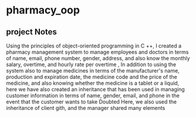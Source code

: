 # pharmacy_oop
## project Notes
Using the principles of object-oriented programming in C ++, I created a pharmacy management system to manage employees and doctors in terms of name, email, phone number, gender, address, and also know the monthly salary, overtime, and hourly rate per overtime , In addition to using the system also to manage medicines in terms of the manufacturer's name, production and expiration date, the medicine code and the price of the medicine, and also knowing whether the medicine is a tablet or a liquid, here we have also created an inheritance that has been used in managing customer information in terms of name, gender, email, and phone in the event that the customer wants to take Doubted
Here, we also used the inheritance of client gith, and the manager shared many elements

